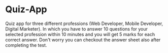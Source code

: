 # Quiz-App
Quiz app for three different professions (Web Developer, Mobile Developer, Digital Marketer). In which you have to answer 10 questions for your selected profession within 10 minutes and you will get 5 marks for each correct answer. Don't worry you can checkout the answer sheet also after completing the test.
